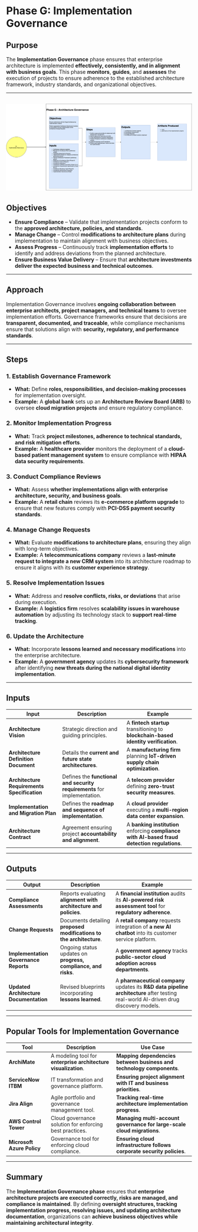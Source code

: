 # Phase G: Implementation Governance

## Purpose

The **Implementation Governance** phase ensures that enterprise architecture is implemented **effectively, consistently, and in alignment with business goals**. This phase **monitors**, **guides**, and **assesses** the execution of projects to ensure adherence to the established architecture framework, industry standards, and organizational objectives.

---
![Phase G: Implementation Governance](../images/TOGAF-Phase%20G%20-%20Architecture%20Governance.drawio.png)
---

## Objectives

- **Ensure Compliance** – Validate that implementation projects conform to the **approved architecture, policies, and standards**.
- **Manage Change** – Control **modifications to architecture plans** during implementation to maintain alignment with business objectives.
- **Assess Progress** – Continuously track **implementation efforts** to identify and address deviations from the planned architecture.
- **Ensure Business Value Delivery** – Ensure that **architecture investments deliver the expected business and technical outcomes**.

---

## Approach

Implementation Governance involves **ongoing collaboration between enterprise architects, project managers, and technical teams** to oversee implementation efforts. Governance frameworks ensure that decisions are **transparent, documented, and traceable**, while compliance mechanisms ensure that solutions align with **security, regulatory, and performance standards**.

---

## Steps

### 1. Establish Governance Framework
- **What:** Define **roles, responsibilities, and decision-making processes** for implementation oversight.
- **Example:** A **global bank** sets up an **Architecture Review Board (ARB)** to oversee **cloud migration projects** and ensure regulatory compliance.

### 2. Monitor Implementation Progress
- **What:** Track **project milestones, adherence to technical standards, and risk mitigation efforts**.
- **Example:** A **healthcare provider** monitors the deployment of a **cloud-based patient management system** to ensure compliance with **HIPAA data security requirements**.

### 3. Conduct Compliance Reviews
- **What:** Assess **whether implementations align with enterprise architecture, security, and business goals**.
- **Example:** A **retail chain** reviews its **e-commerce platform upgrade** to ensure that new features comply with **PCI-DSS payment security standards**.

### 4. Manage Change Requests
- **What:** Evaluate **modifications to architecture plans**, ensuring they align with long-term objectives.
- **Example:** A **telecommunications company** reviews a **last-minute request to integrate a new CRM system** into its architecture roadmap to ensure it aligns with its **customer experience strategy**.

### 5. Resolve Implementation Issues
- **What:** Address and **resolve conflicts, risks, or deviations** that arise during execution.
- **Example:** A **logistics firm** resolves **scalability issues in warehouse automation** by adjusting its technology stack to **support real-time tracking**.

### 6. Update the Architecture
- **What:** Incorporate **lessons learned and necessary modifications** into the enterprise architecture.
- **Example:** A **government agency** updates its **cybersecurity framework** after identifying **new threats during the national digital identity implementation**.

---

## Inputs

| Input | Description | Example |
|---|---|---|
| **Architecture Vision** | Strategic direction and guiding principles. | A **fintech startup** transitioning to **blockchain-based identity verification**. |
| **Architecture Definition Document** | Details the **current and future state architectures**. | A **manufacturing firm** planning **IoT-driven supply chain optimization**. |
| **Architecture Requirements Specification** | Defines the **functional and security requirements** for implementation. | A **telecom provider** defining **zero-trust security measures**. |
| **Implementation and Migration Plan** | Defines the **roadmap and sequence of implementation**. | A **cloud provider** executing a **multi-region data center expansion**. |
| **Architecture Contract** | Agreement ensuring project **accountability and alignment**. | A **banking institution** enforcing **compliance with AI-based fraud detection regulations**. |

---

## Outputs

| Output | Description | Example |
|---|---|---|
| **Compliance Assessments** | Reports evaluating **alignment with architecture and policies**. | A **financial institution** audits its **AI-powered risk assessment tool** for **regulatory adherence**. |
| **Change Requests** | Documents detailing **proposed modifications to the architecture**. | A **retail company** requests integration of **a new AI chatbot** into its customer service platform. |
| **Implementation Governance Reports** | Ongoing status updates on **progress, compliance, and risks**. | A **government agency** tracks **public-sector cloud adoption across departments**. |
| **Updated Architecture Documentation** | Revised blueprints incorporating **lessons learned**. | A **pharmaceutical company** updates its **R&D data pipeline architecture** after testing real-world AI-driven drug discovery models. |

---

## Popular Tools for Implementation Governance

| Tool | Description | Use Case |
|---|---|---|
| **ArchiMate** | A modeling tool for **enterprise architecture visualization**. | **Mapping dependencies between business and technology components**. |
| **ServiceNow ITBM** | IT transformation and governance platform. | **Ensuring project alignment with IT and business priorities**. |
| **Jira Align** | Agile portfolio and governance management tool. | **Tracking real-time architecture implementation progress**. |
| **AWS Control Tower** | Cloud governance solution for enforcing best practices. | **Managing multi-account governance for large-scale cloud migrations**. |
| **Microsoft Azure Policy** | Governance tool for enforcing cloud compliance. | **Ensuring cloud infrastructure follows corporate security policies**. |

---

## Summary

The **Implementation Governance phase** ensures that **enterprise architecture projects are executed correctly, risks are managed, and compliance is maintained**. By defining **oversight structures, tracking implementation progress, resolving issues, and updating architecture documentation**, organizations can **achieve business objectives while maintaining architectural integrity**.
